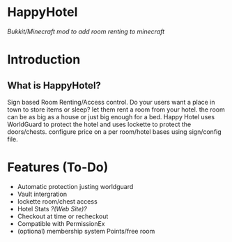 HappyHotel
==========

*Bukkit/Minecraft mod to add room renting to minecraft*

# Introduction

## What is HappyHotel?
Sign based Room Renting/Access control. Do your users want a place in town to store items or sleep? let them rent a room from your hotel. the room can be as big as a house or just big enough for a bed. Happy Hotel uses WorldGuard to protect the hotel and uses lockette to protect the doors/chests. configure price on a per room/hotel bases using sign/config file.

# Features (To-Do)
* Automatic protection justing worldguard
* Vault intergration
* lockette room/chest access
* Hotel Stats *?(Web Site)?*
* Checkout at time or recheckout
* Compatible with PermissionEx
* (optional) membership system Points/free room
